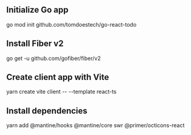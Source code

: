 ## Initialize Go app

go mod init github.com/tomdoestech/go-react-todo

## Install Fiber v2

go get -u github.com/gofiber/fiber/v2

## Create client app with Vite

yarn create vite client -- --template react-ts

## Install dependencies

yarn add @mantine/hooks @mantine/core swr @primer/octicons-react
